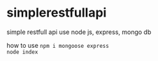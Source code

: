 # simplerestfullapi
simple restfull api use node js, express, mongo db

how to use 
`npm i mongoose express` <br>
`node index`
